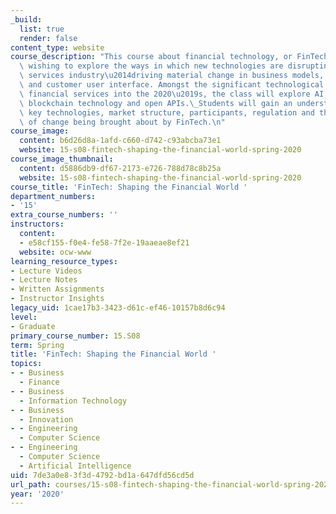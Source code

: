 ```yaml
---
_build:
  list: true
  render: false
content_type: website
course_description: "This course about financial technology, or FinTech, is for students\
  \ wishing to explore the ways in which new technologies are disrupting the financial\
  \ services industry\u2014driving material change in business models, products, applications\
  \ and customer user interface. Amongst the significant technological trends affecting\
  \ financial services into the 2020\u2019s, the class will explore AI, deep learning,\
  \ blockchain technology and open APIs.\_Students will gain an understanding of the\
  \ key technologies, market structure, participants, regulation and the dynamics\
  \ of change being brought about by FinTech.\n"
course_image:
  content: b6d26d8a-1afd-c660-d742-c93abcba73e1
  website: 15-s08-fintech-shaping-the-financial-world-spring-2020
course_image_thumbnail:
  content: d5886db9-df67-2173-e726-788d78c8b25a
  website: 15-s08-fintech-shaping-the-financial-world-spring-2020
course_title: 'FinTech: Shaping the Financial World '
department_numbers:
- '15'
extra_course_numbers: ''
instructors:
  content:
  - e58cf155-f0e4-fe58-7f2e-19aaeae8ef21
  website: ocw-www
learning_resource_types:
- Lecture Videos
- Lecture Notes
- Written Assignments
- Instructor Insights
legacy_uid: 1cae17b3-3423-d61c-ef46-10157b8d6c94
level:
- Graduate
primary_course_number: 15.S08
term: Spring
title: 'FinTech: Shaping the Financial World '
topics:
- - Business
  - Finance
- - Business
  - Information Technology
- - Business
  - Innovation
- - Engineering
  - Computer Science
- - Engineering
  - Computer Science
  - Artificial Intelligence
uid: 7de3a0e8-3f3d-4792-bd1a-647dfd56cd5d
url_path: courses/15-s08-fintech-shaping-the-financial-world-spring-2020
year: '2020'
---
```


